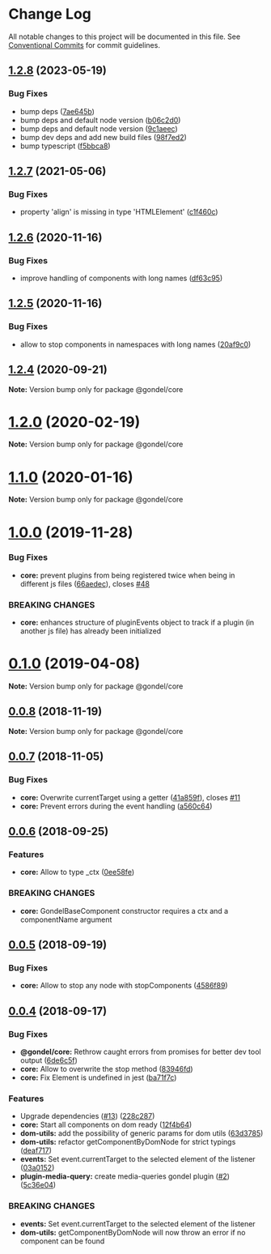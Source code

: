 # Change Log

All notable changes to this project will be documented in this file.
See [Conventional Commits](https://conventionalcommits.org) for commit guidelines.

## [1.2.8](https://github.com/merkle-open/gondel/compare/v1.2.7...v1.2.8) (2023-05-19)

### Bug Fixes

- bump deps ([7ae645b](https://github.com/merkle-open/gondel/commit/7ae645ba5d64cf5274fe325c13414cb676b9a615))
- bump deps and default node version ([b06c2d0](https://github.com/merkle-open/gondel/commit/b06c2d0af36b69d0c12fb2263019f08f86b795fa))
- bump deps and default node version ([9c1aeec](https://github.com/merkle-open/gondel/commit/9c1aeec8d3fb03765ea74bb11c29d31205e742bb))
- bump dev deps and add new build files ([98f7ed2](https://github.com/merkle-open/gondel/commit/98f7ed284ab15bd4fc7c2f004c520808f61c6559))
- bump typescript ([f5bbca8](https://github.com/merkle-open/gondel/commit/f5bbca8da39875f21d7bfe6dc1c3076a1e607e15))

## [1.2.7](https://github.com/merkle-open/gondel/compare/v1.2.6...v1.2.7) (2021-05-06)

### Bug Fixes

- property 'align' is missing in type 'HTMLElement' ([c1f460c](https://github.com/merkle-open/gondel/commit/c1f460cbee0e2334c7b52f9e1e43816b27867c28))

## [1.2.6](https://github.com/merkle-open/gondel/compare/v1.2.5...v1.2.6) (2020-11-16)

### Bug Fixes

- improve handling of components with long names ([df63c95](https://github.com/merkle-open/gondel/commit/df63c958f79cfdc5a42b4f710cab3216a35e1529))

## [1.2.5](https://github.com/merkle-open/gondel/compare/v1.2.4...v1.2.5) (2020-11-16)

### Bug Fixes

- allow to stop components in namespaces with long names ([20af9c0](https://github.com/merkle-open/gondel/commit/20af9c09efc4992d48cbc7c300babcffc1db3382))

## [1.2.4](https://github.com/merkle-open/gondel/compare/v1.2.3...v1.2.4) (2020-09-21)

**Note:** Version bump only for package @gondel/core

# [1.2.0](https://github.com/merkle-open/gondel/compare/v1.1.2...v1.2.0) (2020-02-19)

**Note:** Version bump only for package @gondel/core

# [1.1.0](https://github.com/merkle-open/gondel/compare/v1.0.0...v1.1.0) (2020-01-16)

**Note:** Version bump only for package @gondel/core

# [1.0.0](https://github.com/merkle-open/gondel/compare/v0.1.0...v1.0.0) (2019-11-28)

### Bug Fixes

- **core:** prevent plugins from being registered twice when being in different js files ([66aedec](https://github.com/merkle-open/gondel/commit/66aedec)), closes [#48](https://github.com/merkle-open/gondel/issues/48)

### BREAKING CHANGES

- **core:** enhances structure of pluginEvents object to track if a plugin (in another js file) has already been initialized

# [0.1.0](https://github.com/merkle-open/gondel/compare/v0.0.8...v0.1.0) (2019-04-08)

**Note:** Version bump only for package @gondel/core

## [0.0.8](https://github.com/merkle-open/gondel/compare/v0.0.7...v0.0.8) (2018-11-19)

**Note:** Version bump only for package @gondel/core

## [0.0.7](https://github.com/merkle-open/gondel/compare/v0.0.6...v0.0.7) (2018-11-05)

### Bug Fixes

- **core:** Overwrite currentTarget using a getter ([41a859f](https://github.com/merkle-open/gondel/commit/41a859f)), closes [#11](https://github.com/merkle-open/gondel/issues/11)
- **core:** Prevent errors during the event handling ([a560c64](https://github.com/merkle-open/gondel/commit/a560c64))

<a name="0.0.6"></a>

## [0.0.6](https://github.com/merkle-open/gondel/compare/v0.0.5...v0.0.6) (2018-09-25)

### Features

- **core:** Allow to type \_ctx ([0ee58fe](https://github.com/merkle-open/gondel/commit/0ee58fe))

### BREAKING CHANGES

- **core:** GondelBaseComponent constructor requires a ctx and a componentName argument

<a name="0.0.5"></a>

## [0.0.5](https://github.com/merkle-open/gondel/compare/v0.0.4...v0.0.5) (2018-09-19)

### Bug Fixes

- **core:** Allow to stop any node with stopComponents ([4586f89](https://github.com/merkle-open/gondel/commit/4586f89))

<a name="0.0.4"></a>

## [0.0.4](https://github.com/merkle-open/gondel/compare/v0.0.1...v0.0.4) (2018-09-17)

### Bug Fixes

- **@gondel/core:** Rethrow caught errors from promises for better dev tool output ([6de6c5f](https://github.com/merkle-open/gondel/commit/6de6c5f))
- **core:** Allow to overwrite the stop method ([83946fd](https://github.com/merkle-open/gondel/commit/83946fd))
- **core:** Fix Element is undefined in jest ([ba71f7c](https://github.com/merkle-open/gondel/commit/ba71f7c))

### Features

- Upgrade dependencies ([#13](https://github.com/merkle-open/gondel/issues/13)) ([228c287](https://github.com/merkle-open/gondel/commit/228c287))
- **core:** Start all components on dom ready ([12f4b64](https://github.com/merkle-open/gondel/commit/12f4b64))
- **dom-utils:** add the possibility of generic params for dom utils ([63d3785](https://github.com/merkle-open/gondel/commit/63d3785))
- **dom-utils:** refactor getComponentByDomNode for strict typings ([deaf717](https://github.com/merkle-open/gondel/commit/deaf717))
- **events:** Set event.currentTarget to the selected element of the listener ([03a0152](https://github.com/merkle-open/gondel/commit/03a0152))
- **plugin-media-query:** create media-queries gondel plugin ([#2](https://github.com/merkle-open/gondel/issues/2)) ([5c36e04](https://github.com/merkle-open/gondel/commit/5c36e04))

### BREAKING CHANGES

- **events:** Set event.currentTarget to the selected element of the listener
- **dom-utils:** getComponentByDomNode will now throw an error if no component can be found
